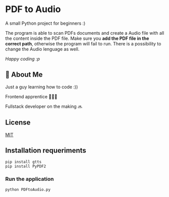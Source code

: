 
# PDF to Audio

A small Python project for beginners :)

The program is able to scan PDFs documents and create a Audio file with all the content
inside the PDF file. Make sure you **add the PDF file in the correct path**, otherwise the program will fail to run. There is a possibility to change the Audio lenguage as well.

_Happy coding :p_




## 🚀 About Me
Just a guy learning how to code :)) 

Frontend apprentice 👨🏽‍💻 

Fullstack developer on the making 🔜
## License

[MIT](https://choosealicense.com/licenses/mit/)


## Installation requeriments
```
pip install gtts
pip install PyPDF2
```
### Run the application
```
python PDFtoAudio.py
```
    
